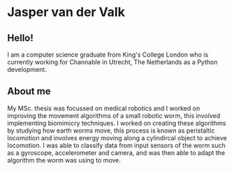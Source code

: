 # Jasper van der Valk

## Hello!

I am a computer science graduate from King's College London who is currently working for Channable in Utrecht, The Netherlands as a Python development.

## About me

My MSc. thesis was focussed on medical robotics and I worked on improving the movement algorithms of a small robotic worm, this involved implementing biomimicry techniques. I worked on creating these algorithms by studying how earth worms move, this process is known as peristaltic locomotion and involves energy moving along a cylindircal object to achieve locomotion. I was able to classify data from input sensors of the worm such as a gyroscope, accelerometer and camera, and was then able to adapt the algorithm the worm was using to move.
